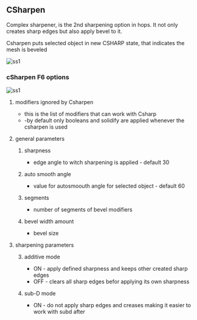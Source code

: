 ## CSharpen

Complex sharpener, is the 2nd sharpening option in hops. It not only creates sharp edges but also apply bevel to it.

Csharpen puts selected object in new CSHARP state, that indicates the mesh is beveled

![ss1](https://raw.githubusercontent.com/mx1001/hardops_manual/master/docs/Hops/operators/sharpeners/img/cs1.png)

### cSharpen F6 options

![ss1](https://raw.githubusercontent.com/mx1001/hardops_manual/master/docs/Hops/operators/sharpeners/img/cs2.png)


1. modifiers ignored by Csharpen

   * this is the list of modifiers that can work with Csharp 
   * -by default only booleans and solidify are applied whenever the csharpen is used

2. general parameters

   1. sharpness
      * edge angle to witch sharpening is applied - default 30 

   2. auto smooth angle
      * value for autosmoouth angle for selected object - default 60

   3. segments
      * number of segments of bevel modifiers

   4. bevel width amount
      * bevel size
3. sharpening parameters

   3. additive mode
      * ON - apply defined sharpness and keeps other created sharp edges
      * OFF - clears all sharp edges befor applying its own sharpness

   4. sub-D mode
      * ON - do not apply sharp edges and creases making it easier to work with subd after
